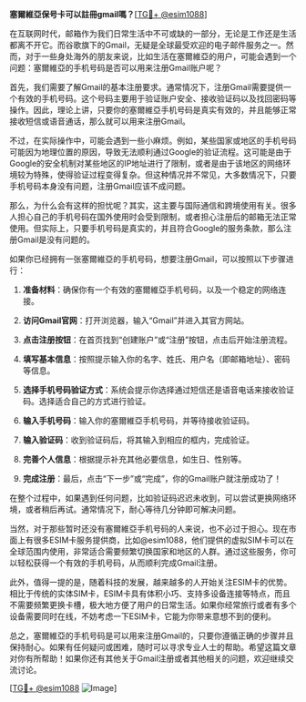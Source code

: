 **塞爾維亞保号卡可以註冊gmail嗎？**[[TG💪+ @esim1088](https://t.me/s/esim1088)]

在互联网时代，邮箱作为我们日常生活中不可或缺的一部分，无论是工作还是生活都离不开它。而谷歌旗下的Gmail，无疑是全球最受欢迎的电子邮件服务之一。然而，对于一些身处海外的朋友来说，比如生活在塞爾維亞的用户，可能会遇到一个问题：塞爾維亞的手机号码是否可以用来注册Gmail账户呢？

首先，我们需要了解Gmail的基本注册要求。通常情况下，注册Gmail需要提供一个有效的手机号码。这个号码主要用于验证账户安全、接收验证码以及找回密码等操作。因此，理论上讲，只要你的塞爾維亞手机号码是真实有效的，并且能够正常接收短信或语音通话，那么就可以用来注册Gmail。

不过，在实际操作中，可能会遇到一些小麻烦。例如，某些国家或地区的手机号码可能因为地理位置的原因，导致无法顺利通过Google的验证流程。这可能是由于Google的安全机制对某些地区的IP地址进行了限制，或者是由于该地区的网络环境较为特殊，使得验证过程变得复杂。但这种情况并不常见，大多数情况下，只要手机号码本身没有问题，注册Gmail应该不成问题。

那么，为什么会有这样的担忧呢？其实，这主要与国际通信和跨境使用有关。很多人担心自己的手机号码在国外使用时会受到限制，或者担心注册后的邮箱无法正常使用。但实际上，只要手机号码是真实的，并且符合Google的服务条款，那么注册Gmail是没有问题的。

如果你已经拥有一张塞爾維亞的手机号码，想要注册Gmail，可以按照以下步骤进行：

1. **准备材料**：确保你有一个有效的塞爾維亞手机号码，以及一个稳定的网络连接。
   
2. **访问Gmail官网**：打开浏览器，输入“Gmail”并进入其官方网站。

3. **点击注册按钮**：在首页找到“创建账户”或“注册”按钮，点击后开始注册流程。

4. **填写基本信息**：按照提示输入你的名字、姓氏、用户名（即邮箱地址）、密码等信息。

5. **选择手机号码验证方式**：系统会提示你选择通过短信还是语音电话来接收验证码。选择适合自己的方式进行验证。

6. **输入手机号码**：输入你的塞爾維亞手机号码，并等待接收验证码。

7. **输入验证码**：收到验证码后，将其输入到相应的框内，完成验证。

8. **完善个人信息**：根据提示补充其他必要信息，如生日、性别等。

9. **完成注册**：最后，点击“下一步”或“完成”，你的Gmail账户就注册成功了！

在整个过程中，如果遇到任何问题，比如验证码迟迟未收到，可以尝试更换网络环境，或者稍后再试。通常情况下，耐心等待几分钟即可解决问题。

当然，对于那些暂时还没有塞爾維亞手机号码的人来说，也不必过于担心。现在市面上有很多ESIM卡服务提供商，比如@esim1088，他们提供的虚拟SIM卡可以在全球范围内使用，非常适合需要频繁切换国家和地区的人群。通过这些服务，你可以轻松获得一个有效的手机号码，从而顺利完成Gmail注册。

此外，值得一提的是，随着科技的发展，越来越多的人开始关注ESIM卡的优势。相比于传统的实体SIM卡，ESIM卡具有体积小巧、支持多设备连接等特点，而且不需要频繁更换卡槽，极大地方便了用户的日常生活。如果你经常旅行或者有多个设备需要同时在线，不妨考虑一下ESIM卡，它能为你带来意想不到的便利。

总之，塞爾維亞的手机号码是可以用来注册Gmail的，只要你遵循正确的步骤并且保持耐心。如果有任何疑问或困难，随时可以寻求专业人士的帮助。希望这篇文章对你有所帮助！如果你还有其他关于Gmail注册或者其他相关的问题，欢迎继续交流讨论。

[[TG💪+ @esim1088](https://t.me/s/esim1088) ![Image](https://i.postimg.cc/4NQfJmqS/Snipaste-2025-05-13-00-14-12.png)]